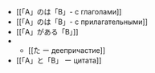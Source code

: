 - [[「A」のは「B」- с глаголами]]
- [[「A」のは「B」- с прилагательными]]
- [[「A」がある「B」]]
- - [[た ー деепричастие]]
- [[「A」と「B」 ー цитата]]